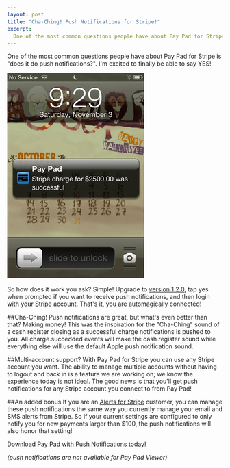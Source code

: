 ```yaml
---
layout: post
title: "Cha-Ching! Push Notifications for Stripe!"
excerpt:
  One of the most common questions people have about Pay Pad for Stripe is "does it do push notifications?". I'm excited to finally be able to say YES!
---
```


One of the most common questions people have about Pay Pad for Stripe is "does it do push notifications?". I'm excited to finally be able to say YES!

![Pay Pad for Stripe for iPhone](/img/push.png)

So how does it work you ask? Simple! Upgrade to [version 1.2.0](http://itunes.apple.com/us/app/pay-pad-for-stripe-for-iphone/id558387939?ls=1), tap yes when prompted if you want to receive push notifications, and then login with your [Stripe](http://www.stripe.com) account. That's it, you are automagically connected!

##Cha-Ching!
Push notifications are great, but what's even better than that? Making money! This was the inspiration for the "Cha-Ching" sound of a cash register closing as a successful charge notifications is pushed to you. All charge.succedded events will make the cash register sound while everything else will use the default Apple push notification sound.

##Multi-account support?
With Pay Pad for Stripe you can use any Stripe account you want. The ability to manage multiple accounts without having to logout and back in is a feature we are working on; we know the experience today is not ideal. The good news is that you'll get push notifications for any Stripe account you connect to from Pay Pad!

##An added bonus
If you are an [Alerts for Stripe](http://www.pay-pad.com/alerts) customer, you can manage these push notifications the same way you currently manage your email and SMS alerts from Stripe. So if your current settings are configured to only notify you for new payments larger than $100, the push notifications will also honor that setting!

[Download Pay Pad with Push Notifications today](http://itunes.apple.com/us/app/pay-pad-for-stripe-for-iphone/id558387939?ls=1)!


*(push notifications are not available for Pay Pad Viewer)*
